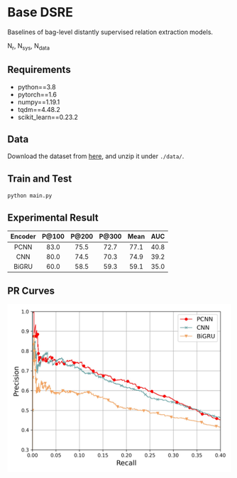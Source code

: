 # Base DSRE
Baselines of bag-level distantly supervised relation extraction models.

N<sub>r</sub>, N<sub>sys</sub>, N<sub>data</sub>

## Requirements
* python==3.8
* pytorch==1.6
* numpy==1.19.1
* tqdm==4.48.2
* scikit_learn==0.23.2

## Data
Download the dataset from [here](https://github.com/thunlp/HNRE/tree/master/raw_data), and unzip it under `./data/`.

## Train and Test
```
python main.py
```

## Experimental Result

| Encoder | P@100 | P@200 | P@300 | Mean | AUC |
| :-----: | :---: | :---: | :---: | :--: | :-: |
| PCNN | 83.0 | 75.5 | 72.7 | 77.1 | 40.8 |
| CNN | 80.0 | 74.5 | 70.3 | 74.9 | 39.2 |
| BiGRU | 60.0 | 58.5 | 59.3 | 59.1 | 35.0 |

## PR Curves
![](https://github.com/tmliang/Base-DSRE/blob/main/pr.jpg)
